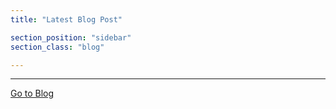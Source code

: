 ```yaml
---
title: "Latest Blog Post"

section_position: "sidebar"
section_class: "blog"

---
```

<hr />
<p>
    <a class="more-link" href="https://theredstringblog.com" target="_blank">
        <i class="fa fa-external-link"></i>
        Go to Blog
    </a>
</p>
